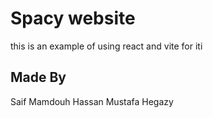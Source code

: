 # Spacy website

this is an example of using react and vite for iti

## Made By
Saif Mamdouh Hassan Mustafa Hegazy
